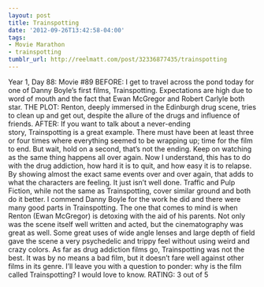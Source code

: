 ```yaml
---
layout: post
title: Trainspotting
date: '2012-09-26T13:42:58-04:00'
tags:
- Movie Marathon
- trainspotting
tumblr_url: http://reelmatt.com/post/32336877435/trainspotting
---
```

Year 1, Day 88: Movie #89
BEFORE: I get to travel across the pond today for one of Danny Boyle’s first films, Trainspotting. Expectations are high due to word of mouth and the fact that Ewan McGregor and Robert Carlyle both star.
THE PLOT: Renton, deeply immersed in the Edinburgh drug scene, tries to clean up and get out, despite the allure of the drugs and influence of friends.
AFTER: If you want to talk about a never-ending story, Trainspotting is a great example. There must have been at least three or four times where everything seemed to be wrapping up; time for the film to end. But wait, hold on a second, that’s not the ending. Keep on watching as the same thing happens all over again.
Now I understand, this has to do with the drug addiction, how hard it is to quit, and how easy it is to relapse. By showing almost the exact same events over and over again, that adds to what the characters are feeling. It just isn’t well done. Traffic and Pulp Fiction, while not the same as Trainspotting, cover similar ground and both do it better.
I commend Danny Boyle for the work he did and there were many good parts in Trainspotting. The one that comes to mind is when Renton (Ewan McGregor) is detoxing with the aid of his parents. Not only was the scene itself well written and acted, but the cinematography was great as well. Some great uses of wide angle lenses and large depth of field gave the scene a very psychedelic and trippy feel without using weird and crazy colors.
As far as drug addiction films go, Trainspotting was not the best. It was by no means a bad film, but it doesn’t fare well against other films in its genre. I’ll leave you with a question to ponder: why is the film called Trainspotting? I would love to know.
RATING: 3 out of 5

